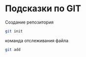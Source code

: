 # Подсказки по GIT

Создание репозитория
```sh
git init
```

команда отслеживания файла
```sh
git add
```
